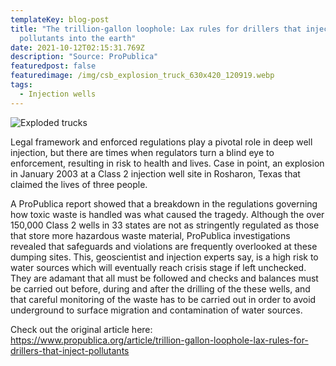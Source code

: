 ```yaml
---
templateKey: blog-post
title: "The trillion-gallon loophole: Lax rules for drillers that inject
  pollutants into the earth"
date: 2021-10-12T02:15:31.769Z
description: "Source: ProPublica"
featuredpost: false
featuredimage: /img/csb_explosion_truck_630x420_120919.webp
tags:
  - Injection wells
---
```

![Exploded trucks](/img/csb_explosion_truck_630x420_120919.webp "Exploded trucks")

Legal framework and enforced regulations play a pivotal role in deep well injection, but there are times when regulators turn a blind eye to enforcement, resulting in risk to health and lives. Case in point, an explosion in January 2003 at a Class 2 injection well site in Rosharon, Texas that claimed the lives of three people. 


A ProPublica report showed that a breakdown in the regulations governing how toxic waste is handled was what caused the tragedy.  Although the over 150,000 Class 2 wells in 33 states are not as stringently regulated as those that store more hazardous waste material, ProPublica investigations revealed that safeguards and violations are frequently overlooked at these dumping sites. 
This, geoscientist and injection experts say, is a high risk to water sources which will eventually reach crisis stage if left unchecked. They are adamant that all must be followed and checks and balances must be carried out before, during and after the drilling of the these wells, and that careful monitoring of the waste has to be carried out in order to avoid underground to surface migration and contamination of water sources. 

Check out the original article here: <https://www.propublica.org/article/trillion-gallon-loophole-lax-rules-for-drillers-that-inject-pollutants>